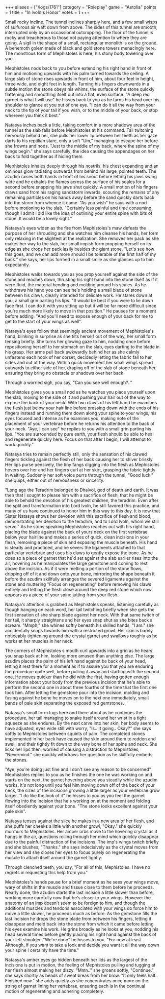 +++
aliases = ["/logs/1761"]
category = "Roleplay"
game = "Aetolia"
points = 1
title = "In Ivoln's Honor"
votes = 1
+++

Small rocky incline.
The tunnel inclines sharply here, and a few small wisps of sulfurous air waft down from above. The sides of this tunnel are smooth, interrupted only by an occassional outcropping. The floor of the tunnel is rocky and treacherous to those not paying attention to where they are going. A sigil in the shape of a small, rectangular monolith is on the ground. A behemoth golem made of black and gold stone towers menacingly here. The monstrous form of Mephistoles is here, his stony body towering over you.


Mephistoles nods back to you before extending his right hand in front of him and motioning upwards with his palm turned towards the ceiling. A large slab of stone rises upwards in front of him, about four feet in height, three wide, and eight feet in length. Turning his fingers downwards in a subtle motion the stone obeys his whims, the surface of the stone quickly flattening and smoothing itself out into a flat, even surface. "A deep red garnet is what I will use" he hisses back to you as he turns his head over his shoulder to glance at you out of one eye. "I can do it all the way from your neck to the tip of your tail if you wish, or to the middle of your back, or stop wherever you think it best."

Natasya inches back a little, taking comfort in a more shadowy area of the tunnel as the slab falls before Mephistoles at his command. Tail 
twitching nervously behind her, she pulls her lower lip between her teeth as her gaze darts to his reptilian stare, only a soft "Um," managing to escape her before she frowns and nods. "Just to the middle of my back, where the spine of my wings begin." she says carefully, the idea causing the appendages on her back to fold together as if hiding them.

Mephistoles inhales deeply through his nostrils, his chest expanding and an 
ominous glow radiating outwards from behind his large, pointed teeth. The azudim raises both hands in front of his snout before letting his jaws swing wide and he exhales the flames across the surface of his scales for a second before snapping his jaws shut quickly. A small motion of his fingers draws sand from his raging sandstorm inwards, scouring the remains of any remaining particles on his hands away before the sand quickly darts back into the storm from whence it came. "As you wish" he says with a nod before motioning to the slab. "Certainly less painful and time consuming, though I admit I did like the idea of outlining your entire spine with bits of stone. It would be a lovely sight."

Natasya's eyes widen as the fire from Mephistoles's maw defeats the purpose of her shrouding and she watches him cleanse his hands, her form only relaxing in the slightest at the realization. She removes her pack as she 
makes her way to the slab, her small impish form propping herself on its edge as she drops her pack lazily besides the giant stone. "Let's see how this goes, and we can add more should I be tolerable of the first half of my back." she says, her lips formed in a small smile as she glances up to him expectantly.

Mephistoles walks towards you as you prop yourself against the side of the stone and reaches down, thrusting his right hand into the stone itself as if it were fluid, the material bending and molding around his scales. As he withdraws his hand you can see he's holding a small blade of stone between his claws, clearly intended for delicate work. He stares down at you, a small grin parting his lips. "It would be best if you were to lie down face first. I can do it with you sitting up but it will be far more difficult since you're much more likely to move in that position." He pauses for a moment before adding. "And you'll need to expose enough of your back for me to get to the start of your wings as well".

Natasya's eyes follow that seemingly ancient movement of Mephistoles's hand, blinking in surprise as she tilts herself out of the way, her small form tensing briefly. She turns her glowing gaze to him, nodding once before repositioning herself to her stomach on the slab, eyes darting to the 
blade in his grasp. Her arms pull back awkwardly behind her as she calmly 
unfastens each hook of her corset, decidedly letting the fabric fall to her 
sides and out of the way. With a quick movement her small wings spread outwards to either side of her, draping off of the slab of stone beneath her, ensuring they bring no obstacle or shadows over her back.

Through a worried sigh, you say, "Can you see well enough?.."

Mephistoles gives you a small nod as he watches you place yourself upon the 
slab, moving to the side of it and pushing your hair out of the way to expose the back of your neck. With two claws of his left hand he examines the flesh just below your hair line before pressing down with the ends of his fingers instead and running them down along your spine to your wings, his eyes focused and intense as he examines you, making note of the placement of your vertebrae before he returns his attention to the back of your neck. "Aye, I can see" he replies to you with a small grin parting his lips. "You are surrounded by pure earth, your flesh should be able to heal and regenerate quickly here. Focus on that after I begin, I will attempt to work quickly."

Natasya tries to remain perfectly still, only the sensation of 
his clawed fingers tickling against the flesh of her back causing her to shiver briskly. Her lips purse pensively, the tiny fangs digging into the flesh as Mephistoles hovers over her and her fingers curl at her skirt, grasping the fabric tightly in waiting. Suddenly her soft voice purrs through the tunnel, "Good luck." she quips, either out of nervousness or sincerity.

"Long ago the Teradrim belonged to Dhaivol, god of death and earth. It was then that I sought to please him with a sacrifice of flesh, that he might be able to behold the devotion of his greatest children, the teradrim. Even after the split and transformation into Lord Ivoln, he still favored this practice, and many of us have continued to honor him in this way to this day. It is now that Sister Natasya shows her devotion with this sacrifice of flesh and blood, demonstrating her devotion to the teradrim, and to Lord Ivoln, whom we still serve." As he stops speaking Mephistoles reaches out with his right hand, placing the blade against the back of yours neck on the first vertebrae below your hairline and makes a series of quick, clean incisions in your flesh, removing a piece of skin and exposing the muscle beneath. His hand is steady and practiced, and he severs
the ligaments attached to that particular vertebrae and uses his claws to gently expose the bone. As he does so a piece of garnet that he'd set against the slab earlier rises into the air, hovering as he manipulates the large gemstone and coming to rest above the incision. As if it were melting a portion of the stone flows, dripping off of it and down onto your bone, mirroring the shape beneath it before the azudim skillfully arranges the severed ligaments against the stone and muttering "Focus on regenerating" before removing his claws entirely and letting the flesh close around the deep red stone which now appears as a piece of your spine jutting from your flesh.

Natasya's attention is grabbed as Mephistoles speaks, listening
carefully as though hanging on each word, her tail twitching briefly when she gets the first sensation of she sharp blade against her neck. With that same twitch of her tail, it sharply straightens and her eyes snap shut as she bites back a scream. "Mmph," she whines softly beneath his skilled hands, "I am." she accidentally snaps towards him with a restricted growl. Her skin is barely noticeably tightening around the crystal garnet and swallows roughly as he works at her muscles in her neck.

The corners of Mephistoles s mouth curl upwards into a grin as he hears you snap back at him, looking more amused than anything else. The large azudim places the palm of his left hand against be back of your head, letting it rest there for a moment as if to assure you that you are enduring the procedure quite well, before pulling it away and starting with the second one. He moves quicker than he did with the first, having gotten enough information about your body from the previous incision that he's able to perform the second one in about three fourths of the time that the first one took him. After letting the gemstone pour into the incision, molding and fusing against he bone he moves on to the next one immediately, small bands of pale skin separating the exposed red gemstones.

Natasya's small form tugs here and there about as he continues 
the procedure, her tail managing to snake itself around her wrist in a tight 
squeeze as she endures. By the next carve into her skin, her body seems to have adjusted, eyes wide still with worry, "Is.. It going.. Okay?" she says softly to Mephistoles between squints of pain. The completed stones implemented in her back have caused the skin around them to redden and swell, and their tightly fit down to the very bone of her spine and neck. She licks her lips then, worried of causing a distraction to Mephistoles, "Nevermind." she quickly withdraws her question as he skillfully embeds the stones.

"Aye, you're doing just fine and I don't see any reason to be concerned" 
Mephistoles replies to you as he finishes the one he was working on and starts on the next, the garnet hovering above you steadily while the azudim works. It's not long until you feel him moving down off of the back of your neck, the sizes of the incisions growing a little larger as your vertebrae grow larger. "I do like the look of it" he hisses to you as you feel the garnet flowing into the incision that he's working on at the moment and folding itself obediently against your bone. "The stone looks excellent against your pale skin".

Natasya tenses against the slice he makes in a new area of her flesh, and she puffs her cheeks a little with another growl, "Okay." she quickly murmurs to Mephistoles. Her amber orbs move to the hovering crystal as it hangs in the air, questions rolling through her mind which quickly disappear due to the painful distraction of the incisions. The imp's wings twitch briefly and she blushes, "Thanks." she says indecisively as the crystal moves from her view and she closes her eyes to focus purely on regenerating the muscle to attach itself around the garnet tightly.

Through clenched teeth, you say, "For all of this, Mephistoles. I have no 
regrets in requesting this help from you."

Mephistoles's hands pause for a brief moment as he sees your wings move, wary of shifts in the muscle and tissue close to them before he proceeds. Nearly done, the azudim starts the last incision a little slower than before, working more carefully now that he's closer to your wings. However the anatomy of an imp doesn't seem to be foreign to him, and though the additional muscles and tendons associated with your wings do force him to move a little slower, he proceeds much as before. As the gemstone fills the last incision he drops the stone blade from between his fingers, letting it disappear and meld back into the stone from which it came before letting his eyes examine his work. He grins broadly as he looks at you, nodding his head several times before gently placing his right hand against the back of your left shoulder. "We're done" he hisses to you. "For now at least. Although, if you want to take a look and decide you want it all the way down your spine I certainly have the time."

Natasya's amber eyes go hidden beneath her lids as the largest of the incisions is put in motion, the feeling of Mephistoles pulling and tugging at her flesh almost making her dizzy. "Mmn.." she groans softly, "Continue." she says shortly as beads of sweat break from her brow. "It only feels half.. Finished now." she adds quietly as she concentrates once more on the string of garnet lining her vertebrae, ensuring each is in the continual motion of regenerating and adhering completely.
